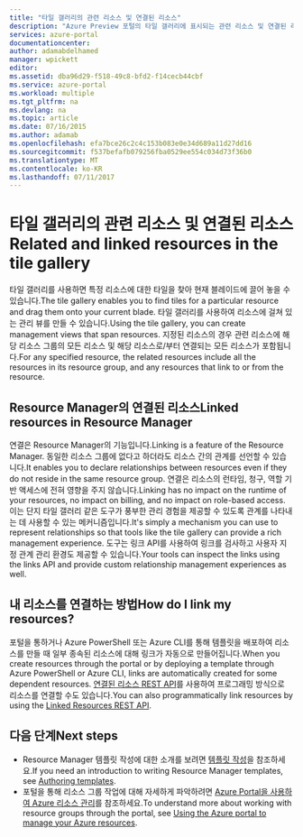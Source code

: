 ```yaml
---
title: "타일 갤러리의 관련 리소스 및 연결된 리소스"
description: "Azure Preview 포털의 타일 갤러리에 표시되는 관련 리소스 및 연결된 리소스 대해 알아봅니다."
services: azure-portal
documentationcenter: 
author: adamabdelhamed
manager: wpickett
editor: 
ms.assetid: dba96d29-f518-49c8-bfd2-f14cecb44cbf
ms.service: azure-portal
ms.workload: multiple
ms.tgt_pltfrm: na
ms.devlang: na
ms.topic: article
ms.date: 07/16/2015
ms.author: adamab
ms.openlocfilehash: efa7bce26c2c4c153b083e0e34d689a11d27dd16
ms.sourcegitcommit: f537befafb079256fba0529ee554c034d73f36b0
ms.translationtype: MT
ms.contentlocale: ko-KR
ms.lasthandoff: 07/11/2017
---
```

# <a name="related-and-linked-resources-in-the-tile-gallery"></a><span data-ttu-id="c3268-103">타일 갤러리의 관련 리소스 및 연결된 리소스</span><span class="sxs-lookup"><span data-stu-id="c3268-103">Related and linked resources in the tile gallery</span></span>
<span data-ttu-id="c3268-104">타일 갤러리를 사용하면 특정 리소스에 대한 타일을 찾아 현재 블레이드에 끌어 놓을 수 있습니다.</span><span class="sxs-lookup"><span data-stu-id="c3268-104">The tile gallery enables you to find tiles for a particular resource and drag them onto your current blade.</span></span> <span data-ttu-id="c3268-105">타일 갤러리를 사용하여 리소스에 걸쳐 있는 관리 뷰를 만들 수 있습니다.</span><span class="sxs-lookup"><span data-stu-id="c3268-105">Using the tile gallery, you can create management views that span resources.</span></span> <span data-ttu-id="c3268-106">지정된 리소스의 경우 관련 리소스에 해당 리소스 그룹의 모든 리소스 및 해당 리소스로/부터 연결되는 모든 리소스가 포함됩니다.</span><span class="sxs-lookup"><span data-stu-id="c3268-106">For any specified resource, the related resources include all the resources in its resource group, and any resources that link to or from the resource.</span></span>

## <a name="linked-resources-in-resource-manager"></a><span data-ttu-id="c3268-107">Resource Manager의 연결된 리소스</span><span class="sxs-lookup"><span data-stu-id="c3268-107">Linked resources in Resource Manager</span></span>
<span data-ttu-id="c3268-108">연결은 Resource Manager의 기능입니다.</span><span class="sxs-lookup"><span data-stu-id="c3268-108">Linking is a feature of the Resource Manager.</span></span>  <span data-ttu-id="c3268-109">동일한 리소스 그룹에 없다고 하더라도 리소스 간의 관계를 선언할 수 있습니다.</span><span class="sxs-lookup"><span data-stu-id="c3268-109">It enables you to declare relationships between resources even if they do not reside in the same resource group.</span></span> <span data-ttu-id="c3268-110">연결은 리소스의 런타임, 청구, 역할 기반 액세스에 전혀 영향을 주지 않습니다.</span><span class="sxs-lookup"><span data-stu-id="c3268-110">Linking has no impact on the runtime of your resources, no impact on billing, and no impact on role-based access.</span></span>  <span data-ttu-id="c3268-111">이는 단지 타일 갤러리 같은 도구가 풍부한 관리 경험을 제공할 수 있도록 관계를 나타내는 데 사용할 수 있는 메커니즘입니다.</span><span class="sxs-lookup"><span data-stu-id="c3268-111">It's simply a mechanism you can use to represent relationships so that tools like the tile gallery can provide a rich management experience.</span></span>  <span data-ttu-id="c3268-112">도구는 링크 API를 사용하여 링크를 검사하고 사용자 지정 관계 관리 환경도 제공할 수 있습니다.</span><span class="sxs-lookup"><span data-stu-id="c3268-112">Your tools can inspect the links using the links API and provide custom relationship management experiences as well.</span></span> 

## <a name="how-do-i-link-my-resources"></a><span data-ttu-id="c3268-113">내 리소스를 연결하는 방법</span><span class="sxs-lookup"><span data-stu-id="c3268-113">How do I link my resources?</span></span>
<span data-ttu-id="c3268-114">포털을 통하거나 Azure PowerShell 또는 Azure CLI를 통해 템플릿을 배포하여 리소스를 만들 때 일부 종속된 리소스에 대해 링크가 자동으로 만들어집니다.</span><span class="sxs-lookup"><span data-stu-id="c3268-114">When you create resources through the portal or by deploying a template through Azure PowerShell or Azure CLI, links are automatically created for some dependent resources.</span></span> <span data-ttu-id="c3268-115">[연결된 리소스 REST API](/rest/api/resources/resourcelinks)를 사용하여 프로그래밍 방식으로 리소스를 연결할 수도 있습니다.</span><span class="sxs-lookup"><span data-stu-id="c3268-115">You can also programmatically link resources by using the [Linked Resources REST API](/rest/api/resources/resourcelinks).</span></span>

## <a name="next-steps"></a><span data-ttu-id="c3268-116">다음 단계</span><span class="sxs-lookup"><span data-stu-id="c3268-116">Next steps</span></span>
* <span data-ttu-id="c3268-117">Resource Manager 템플릿 작성에 대한 소개를 보려면 [템플릿 작성](../azure-resource-manager/resource-group-authoring-templates.md)을 참조하세요.</span><span class="sxs-lookup"><span data-stu-id="c3268-117">If you need an introduction to writing Resource Manager templates, see [Authoring templates](../azure-resource-manager/resource-group-authoring-templates.md).</span></span>
* <span data-ttu-id="c3268-118">포털을 통해 리소스 그룹 작업에 대해 자세하게 파악하려면 [Azure Portal을 사용하여 Azure 리소스 관리](../azure-resource-manager/resource-group-portal.md)를 참조하세요.</span><span class="sxs-lookup"><span data-stu-id="c3268-118">To understand more about working with resource groups through the portal, see [Using the Azure portal to manage your Azure resources](../azure-resource-manager/resource-group-portal.md).</span></span>

